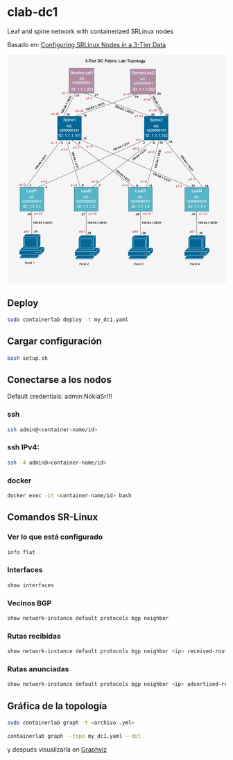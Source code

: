 # clab-dc1
Leaf and spine network with containerized SRLinux nodes

Basado en: [Configuring SRLinux Nodes in a 3-Tier Data](https://networkcloudandeverything.com/configuring-srlinux-nodes-in-a-3-tier-data-center/)

![Topología de red](Topology.drawio.png)


## Deploy
```bash
sudo containerlab deploy -t my_dc1.yaml
```

## Cargar configuración
```bash
bash setup.sh
```

## Conectarse a los nodos
Default credentials: admin:NokiaSrl1!
### ssh
```bash
ssh admin@<container-name/id>
```

### ssh IPv4:
```bash
ssh -4 admin@<container-name/id>
```

### docker
```bash
docker exec -it <container-name/id> bash
```

## Comandos SR-Linux
### Ver lo que está configurado
```bash
info flat
```
### Interfaces
```bash
show interfaces
```
### Vecinos BGP
```bash
show network-instance default protocols bgp neighbor
```
### Rutas recibidas
```bash
show network-instance default protocols bgp neighbor <ip> received-routes <ipv4/ipv6/evpn>
```
### Rutas anunciadas
```bash
show network-instance default protocols bgp neighbor <ip> advertised-routes <ipv4/ipv6/evpn>
```

## Gráfica de la topología
```bash
sudo containerlab graph -t <archivo .yml>
```
```bash
containerlab graph --topo my_dc1.yaml --dot
```
y después visualizarla en [Graphviz](https://dreampuf.github.io/GraphvizOnline/#digraph%20G%20%7B%0A%0A%20%20subgraph%20cluster_0%20%7B%0A%20%20%20%20style%3Dfilled%3B%0A%20%20%20%20color%3Dlightgrey%3B%0A%20%20%20%20node%20%5Bstyle%3Dfilled%2Ccolor%3Dwhite%5D%3B%0A%20%20%20%20a0%20-%3E%20a1%20-%3E%20a2%20-%3E%20a3%3B%0A%20%20%20%20label%20%3D%20%22process%20%231%22%3B%0A%20%20%7D%0A%0A%20%20subgraph%20cluster_1%20%7B%0A%20%20%20%20node%20%5Bstyle%3Dfilled%5D%3B%0A%20%20%20%20b0%20-%3E%20b1%20-%3E%20b2%20-%3E%20b3%3B%0A%20%20%20%20label%20%3D%20%22process%20%232%22%3B%0A%20%20%20%20color%3Dblue%0A%20%20%7D%0A%20%20start%20-%3E%20a0%3B%0A%20%20start%20-%3E%20b0%3B%0A%20%20a1%20-%3E%20b3%3B%0A%20%20b2%20-%3E%20a3%3B%0A%20%20a3%20-%3E%20a0%3B%0A%20%20a3%20-%3E%20end%3B%0A%20%20b3%20-%3E%20end%3B%0A%0A%20%20start%20%5Bshape%3DMdiamond%5D%3B%0A%20%20end%20%5Bshape%3DMsquare%5D%3B%0A%7D)







